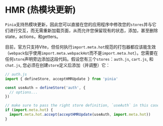 # HMR (热模块更新)

`Pinia`支持热模块更新，因此您可以直接在您的应用程序中修改您的`stores`并与它们进行交互，而无需重新加载页面，从而允许您保留现有的状态，添加，甚至删除state，actions，和getters。

目前，官方只支持Vite，但任何执行`import.meta.hot`规范的打包器都应该能生效（`webpack`似乎使用`import.meta.webpackHot`而不是`import.meta.hot`）。您需要在任何`store`声明旁边添加这段代码。假设您有三个`stores`：`auth.js`, `cart.js`, 和`chat.js`, 您必须在创建`store`定义后添加（并调整）它：

```js
// auth.js
import { defineStore, acceptHMRUpdate } from 'pinia'

const useAuth = defineStore('auth', {
  // options...
})

// make sure to pass the right store definition, `useAuth` in this case.
if (import.meta.hot) {
  import.meta.hot.accept(acceptHMRUpdate(useAuth, import.meta.hot))
}
```